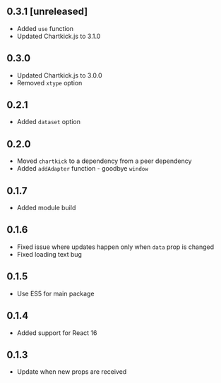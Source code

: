 ## 0.3.1 [unreleased]

- Added `use` function
- Updated Chartkick.js to 3.1.0

## 0.3.0

- Updated Chartkick.js to 3.0.0
- Removed `xtype` option

## 0.2.1

- Added `dataset` option

## 0.2.0

- Moved `chartkick` to a dependency from a peer dependency
- Added `addAdapter` function - goodbye `window`

## 0.1.7

- Added module build

## 0.1.6

- Fixed issue where updates happen only when `data` prop is changed
- Fixed loading text bug

## 0.1.5

- Use ES5 for main package

## 0.1.4

- Added support for React 16

## 0.1.3

- Update when new props are received
